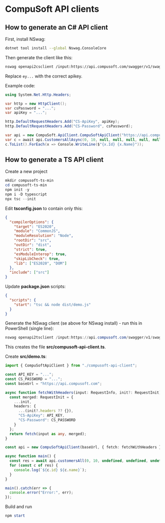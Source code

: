 # CompuSoft API clients

## How to generate an C# API client

First, install NSwag:

```bash
dotnet tool install --global Nswag.ConsoleCore
```

Then generate the client like this:

```bash
nswag openapi2csclient /input:https://api.compusoft.com/swagger/v1/swagger.json?apikey=ey... /output:CompuSoftApiClient.cs /namespace:CompuSoft.ApiClient /ClassName:CompuSoftApiClient /GenerateClientInterfaces:true /GenerateNullableReferenceTypes:true /InjectHttpClient:true /UseBaseUrl:true /jsonLibrary:SystemTextJson /DateTimeType:DateTimeOffset
```

Replace `ey...` with the correct apikey.

Example code:

```csharp
using System.Net.Http.Headers;

var http = new HttpClient();
var csPassword = "...";
var apiKey = "...";

http.DefaultRequestHeaders.Add("CS-ApiKey", apiKey);
http.DefaultRequestHeaders.Add("CS-Password", csPassword);

var api = new CompuSoft.ApiClient.CompuSoftApiClient("https://api.compusoft.com/", http);
var c = await api.CustomersAllAsync(0, 10, null, null, null, null, null, null, null, null, csPassword);
c.ToList().ForEach(x => Console.WriteLine($"{x.Id} {x.Name}"));
```

## How to generate a TS API client

Create a new project

```powershell
mkdir compusoft-ts-min
cd compusoft-ts-min
npm init -y
npm i -D typescript
npx tsc --init
```

Edit **tsconfig.json** to contain only this:

```json
{
  "compilerOptions": {
    "target": "ES2020",
    "module": "CommonJS",
    "moduleResolution": "Node",
    "rootDir": "src",
    "outDir": "dist",
    "strict": true,
    "esModuleInterop": true,
    "skipLibCheck": true,
    "lib": ["ES2020", "DOM"]
  },
  "include": ["src"]
}
```

Update **package.json** scripts:

```json
{
  "scripts": {
    "start": "tsc && node dist/demo.js"
  }
}
```

Generate the NSwag client (se above for NSwag install) - run this in PowerShell (single line):

```powershell
nswag openapi2tsclient /input:https://api.compusoft.com/swagger/v1/swagger.json?apikey=... /output:src/compusoft-api-client.ts /Template:Fetch /ClassName:CompuSoftApiClient /GenerateClientInterfaces:true
```

This creates the file **src/compusoft-api-client.ts**.

Create **src/demo.ts**:

```ts
import { CompuSoftApiClient } from "./compusoft-api-client";

const API_KEY = "...";
const CS_PASSWORD = "...";
const baseUrl = "https://api.compusoft.com";

async function fetchWithHeaders(input: RequestInfo, init?: RequestInit): Promise<Response> {
  const merged: RequestInit = {
    ...init,
    headers: {
      ...(init?.headers ?? {}),
      "CS-ApiKey": API_KEY,
      "CS-Password": CS_PASSWORD
    }
  };
  return fetch(input as any, merged);
}

const api = new CompuSoftApiClient(baseUrl, { fetch: fetchWithHeaders });

async function main() {
  const res = await api.customersAll(0, 10, undefined, undefined, undefined, undefined, undefined, undefined, undefined, undefined, CS_PASSWORD);
  for (const c of res) {
    console.log(`${c.id} ${c.name}`);
  }
}

main().catch(err => {
  console.error("Error:", err);
});
```

Build and run

```powershell
npm start
```

